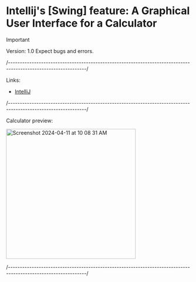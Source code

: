 # Intellij's [Swing] feature: A Graphical User Interface for a Calculator

  > [!IMPORTANT]
> Version: 1.0
>  Expect bugs and errors.

  /---------------------------------------------------------------------------------------------------------------/

  Links:

  - [IntelliJ](https://www.jetbrains.com/idea/download/?section=mac)

  /---------------------------------------------------------------------------------------------------------------/

  Calculator preview:

  <img width="353" alt="Screenshot 2024-04-11 at 10 08 31 AM" src="https://github.com/edxploit/CalculatorGUI/assets/43484396/ad92137b-1fd1-4e02-a0a7-1c9ebf69ec27">

  /---------------------------------------------------------------------------------------------------------------/
